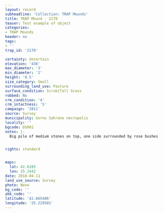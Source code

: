 ```yaml
---
layout: record
subheadline: 'Collection: TRAP Mounds'
title: TRAP Mound - 2170
teaser: Test example of object
categories:
- TRAP Mounds
header: no
tags:
- ''
trap_id: '2170'

certainty: Uncertain
elevation: '436'
max_diameter: '3'
min_diameter: '2'
height: '0.5'
size_category: Small
surrounding_land_use: Pasture
surface_condition: Scrub|Tall Grass
robbed: No
crm_condition: '4'
crm_intactness: '5'
campaign: '2011'
source: Survey
municipality: Gorno Sahrane necropolis
locality: ''
bgcode: DS001
notes: |-
  Big pile of medium stones on top, one side surrounded by rose bushes.


rights: standard


maps:
  lat: 42.6285
  lon: 25.2442
date: 2018-04-11
land_use_source: Survey
photo: None
bg_code: ''
akb_code: ''
latitude: '42.665486'
longitude: '25.229501'
---
```

